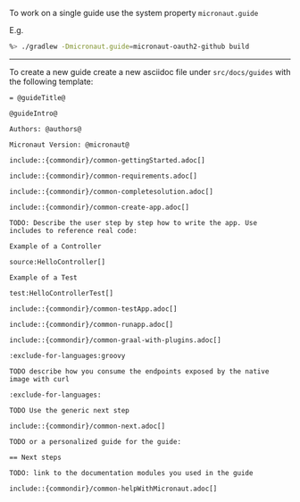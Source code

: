 To work on a single guide use the system property `micronaut.guide`

E.g. 

````bash
%> ./gradlew -Dmicronaut.guide=micronaut-oauth2-github build
````

---- 
To create a new guide create a new asciidoc file under `src/docs/guides` with the following template: 

```asciidoc
= @guideTitle@

@guideIntro@

Authors: @authors@

Micronaut Version: @micronaut@

include::{commondir}/common-gettingStarted.adoc[]

include::{commondir}/common-requirements.adoc[]

include::{commondir}/common-completesolution.adoc[]

include::{commondir}/common-create-app.adoc[]

TODO: Describe the user step by step how to write the app. Use includes to reference real code: 

Example of a Controller

source:HelloController[]

Example of a Test

test:HelloControllerTest[]

include::{commondir}/common-testApp.adoc[]

include::{commondir}/common-runapp.adoc[]

include::{commondir}/common-graal-with-plugins.adoc[]

:exclude-for-languages:groovy

TODO describe how you consume the endpoints exposed by the native image with curl

:exclude-for-languages:

TODO Use the generic next step 

include::{commondir}/common-next.adoc[]

TODO or a personalized guide for the guide:

== Next steps

TODO: link to the documentation modules you used in the guide

include::{commondir}/common-helpWithMicronaut.adoc[]
```